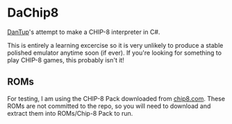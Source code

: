 # DaChip8
[DanTup](https://github.com/DanTup/)'s attempt to make a CHIP-8 interpreter in C#.

This is entirely a learning excercise so it is very unlikely to produce a stable polished emulator anytime soon (if ever). If you're looking for something to play CHIP-8 games, this probably isn't it!

## ROMs

For testing, I am using the CHIP-8 Pack downloaded from [chip8.com](http://www.chip8.com/?page=109). These ROMs are not committed to the repo, so you will need to download and extract them into ROMs/Chip-8 Pack to run.
